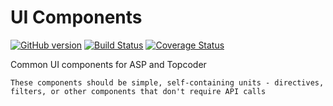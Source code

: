 # UI Components
[![GitHub version](https://badge.fury.io/gh/appirio-tech%2Fng-ui-components.svg)](http://badge.fury.io/gh/appirio-tech%2Fng-ui-components)
[![Build Status](https://travis-ci.org/appirio-tech/ng-ui-components.svg?branch=master)](https://travis-ci.org/appirio-tech/ng-ui-components)
[![Coverage Status](https://coveralls.io/repos/appirio-tech/ng-ui-components/badge.svg?branch=master&service=github&t=4p6Yjr)](https://coveralls.io/github/appirio-tech/ng-ui-components?branch=master)

Common UI components for ASP and Topcoder
```
These components should be simple, self-containing units - directives, filters, or other components that don't require API calls
```
